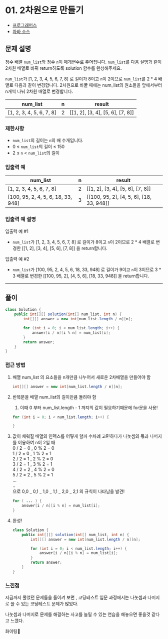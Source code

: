 # 01. 2차원으로 만들기

* [프로그래머스](https://school.programmers.co.kr/learn/courses/30/lessons/120842) 
* [자바 소스](../../../CoTeStudy/src/programmers/Test01.java)


## **문제 설명**

정수 배열 `num_list`와 정수 `n`이 매개변수로 주어집니다. `num_list`를 다음 설명과 같이 2차원 배열로 바꿔 return하도록 solution 함수를 완성해주세요.

`num_list`가 [1, 2, 3, 4, 5, 6, 7, 8] 로 길이가 8이고 `n`이 2이므로 `num_list`를 2 * 4 배열로 다음과 같이 변경합니다. 2차원으로 바꿀 때에는 num_list의 원소들을 앞에서부터 n개씩 나눠 2차원 배열로 변경합니다.

| num_list | n | result |
| --- | --- | --- |
| [1, 2, 3, 4, 5, 6, 7, 8] | 2 | [[1, 2], [3, 4], [5, 6], [7, 8]] |

### 제한사항

- `num_list`의 길이는 `n`의 배 수개입니다.
- 0 ≤ `num_list`의 길이 ≤ 150
- 2 ≤ `n` < `num_list`의 길이

### 입출력 예

| num_list | n | result |
| --- | --- | --- |
| [1, 2, 3, 4, 5, 6, 7, 8] | 2 | [[1, 2], [3, 4], [5, 6], [7, 8]] |
| [100, 95, 2, 4, 5, 6, 18, 33, 948] | 3 | [[100, 95, 2], [4, 5, 6], [18, 33, 948]] |

### 입출력 예 설명

입출력 예 #1

- `num_list`가 [1, 2, 3, 4, 5, 6, 7, 8] 로 길이가 8이고 `n`이 2이므로 2 * 4 배열로 변경한 [[1, 2], [3, 4], [5, 6], [7, 8]] 을 return합니다.

입출력 예 #2

- `num_list`가 [100, 95, 2, 4, 5, 6, 18, 33, 948] 로 길이가 9이고 `n`이 3이므로 3 * 3 배열로 변경한 [[100, 95, 2], [4, 5, 6], [18, 33, 948]] 을 return합니다.

---

## 풀이

```java
class Solution {
    public int[][] solution(int[] num_list, int n) {
        int[][] answer = new int[num_list.length / n][n];

        for (int i = 0; i < num_list.length; i++) {
            answer[i / n][i % n] = num_list[i];
        }
        return answer;
    }
}
```

### 접근 방법

1. 배열 num_list 의 요소들을 n개만큼 나누어서 새로운 2차배열을 만들어야 함
    
    ```java
    int[][] answer = new int[num_list.length / n][n];
    ```
    
2. 반복문을 배열 num_list의 길이만큼 돌려야 함
    1. 이때 0 부터 num_list.length - 1 까지의 값이 필요하기때문에 for문을 사용!
    
    ```java
    for (int i = 0; i < num_list.length; i++) {
    
    }
    ```
    
3. 값이 채워질 배열의 인덱스를 어떻게 할까 수차례 고민하다가 나눗셈의 몫과 나머지를 이용하여
  n이 2일 때  
  0 / 2 = 0 , 0 % 2 = 0  
  1 / 2 = 0 , 1 % 2 = 1  
  2 / 2 = 1 , 2 % 2 = 0  
  3 / 2 = 1 , 3 % 2 = 1  
  4 / 2 = 2 , 4 % 2 = 0  
  5 / 2 = 2 , 5 % 2 = 1  
  …  
  ..  
으로  0,0 _ 0,1 _ 1,0 _ 1,1 _ 2,0 _ 2,1 의 규칙이 나타남을 발견!
    
    ```java
    for ( ... ) {
    	answer[i / n][i % n] = num_list[i];
    }
    ```
    
4. 완성!
    
    ```java
    class Solution {
        public int[][] solution(int[] num_list, int n) {
            int[][] answer = new int[num_list.length / n][n];
    
            for (int i = 0; i < num_list.length; i++) {
                answer[i / n][i % n] = num_list[i];
            }
            return answer;
        }
    }
    ```
    

### 느낀점

지금까지 풀었던 문제들을 돌이켜 보면 , 코딩테스트 입문 과정에서는 나눗셈과 나머지로 풀 수 있는 코딩테스트 문제가 많았다.

나눗셈과 나머지로 문제를 해결하는 사고를 늘릴 수 있는 연습을 해놓으면 좋을것 같다고 느꼈다.

화이팅💪